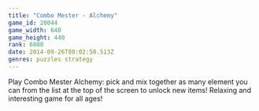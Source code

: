 ```yaml
---
title: "Combo Mester - Alchemy"
game_id: 20044
game_width: 640
game_height: 440
rank: 6800
date: 2014-09-26T08:02:50.513Z
genres: puzzles strategy
---
```

Play Combo Mester Alchemy: pick and mix together as many element you can from the list at the top of the screen to unlock new items! Relaxing and interesting game for all ages!